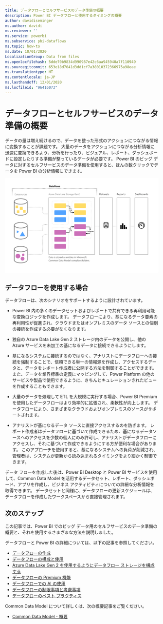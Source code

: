 ```yaml
---
title: データフローとセルフサービスのデータ準備の概要
description: Power BI データフローと使用するタイミングの概要
author: davidiseminger
ms.author: davidi
ms.reviewer: ''
ms.service: powerbi
ms.subservice: pbi-dataflows
ms.topic: how-to
ms.date: 10/01/2020
LocalizationGroup: Data from files
ms.openlocfilehash: 5dde70b9834d990987e42c6aa945940a7f110949
ms.sourcegitcommit: 653e18d7041d3dd1cf7a38010372366975a98eae
ms.translationtype: HT
ms.contentlocale: ja-JP
ms.lasthandoff: 12/01/2020
ms.locfileid: "96416073"
---
```

# <a name="introduction-to-dataflows-and-self-service-data-prep"></a>データフローとセルフサービスのデータ準備の概要

データの量は増え続けるので、データを整った形式のアクションにつながる情報に変換することが課題です。 大量のデータをアクションにつながる分析情報に迅速に変換できるよう、分析を行ったり、ビジュアル、レポート、ダッシュボードに設定したりする準備が整っているデータが必要です。 Power BI のビッグ データに対するセルフサービスのデータ準備を使用すると、ほんの数クリックでデータを Power BI の分析情報にできます。

![データのフロー](media/dataflows-introduction-self-service-flow.png)

## <a name="when-to-use-dataflows"></a>データフローを使用する場合

データフローは、次のシナリオをサポートするように設計されています。

* Power BI 内の多くのデータセットおよびレポートで共有できる再利用可能な変換ロジックを作成します。 データフローにより、基になるデータ要素の再利用性が促進され、クラウドまたはオンプレミスのデータ ソースとの個別の接続を作成する必要がなくなります。

* 独自の Azure Data Lake Gen 2 ストレージ内のデータを公開し、他の Azure サービスを未加工の基になるデータに接続できるようにします。

* 基になるシステムに接続するのではなく、アナリストにデータフローへの接続を強制することで、信頼できる単一の情報源を作成し、アクセスするデータと、データをレポート作成者に公開する方法を制御することができます。 また、データを業界標準の定義にマッピングして、Power Platform の他のサービスや製品で使用できるように、きちんとキュレーションされたビューを作成することもできます。

* 大量のデータを処理して ETL を大規模に実行する場合、Power BI Premium を使用したデータフローはより効率的に拡張され、柔軟性が向上します。 データフローにより、さまざまなクラウドおよびオンプレミスのソースがサポートされます。 

* アナリストが基になるデータ ソースに直接アクセスするのを防ぎます。 レポート作成者はデータフローに基づいて作成できるため、基になるデータソースへのアクセスを少数の個人にのみ許可し、アナリストがデータフローにアクセスし、それに基づいて作成できるようにする方が便利な場合があります。 このアプローチを使用すると、基になるシステムへの負荷が削減され、管理者は、システムが更新から読み込まれるタイミングをより細かく制御できます。

データ フローを作成した後は、Power BI Desktop と Power BI サービスを使用して、Common Data Model を活用するデータセット、レポート、ダッシュボード、アプリを作成し、ビジネス アクティビティについての詳細な分析情報を取得できます。 データセットと同様に、データフローの更新スケジュールは、データフローを作成したワークスペースから直接管理されます。

## <a name="next-steps"></a>次のステップ
この記事では、Power BI でのビッグ データ用のセルフサービスのデータ準備の概要と、それを使用するさまざまな方法を説明しました。 

データフローと Power BI の詳細については、以下の記事を参照してください。

* [データフローの作成](dataflows-create.md)
* [データフローの構成と使用](dataflows-configure-consume.md)
* [Azure Data Lake Gen 2 を使用するようにデータフロー ストレージを構成する](dataflows-azure-data-lake-storage-integration.md)
* [データフローの Premium 機能](dataflows-premium-features.md)
* [データフローでの AI の使用](dataflows-machine-learning-integration.md)
* [データフローの制限事項と考慮事項](dataflows-features-limitations.md)
* [データフローのベスト プラクティス](dataflows-best-practices.md)


Common Data Model について詳しくは、次の概要記事をご覧ください。
* [Common Data Model - 概要](/powerapps/common-data-model/overview)